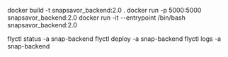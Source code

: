 docker build -t snapsavor_backend:2.0 .
docker run -p 5000:5000 snapsavor_backend:2.0
docker run -it --entrypoint /bin/bash snapsavor_backend:2.0

flyctl status -a snap-backend
flyctl deploy -a snap-backend
flyctl logs -a snap-backend
